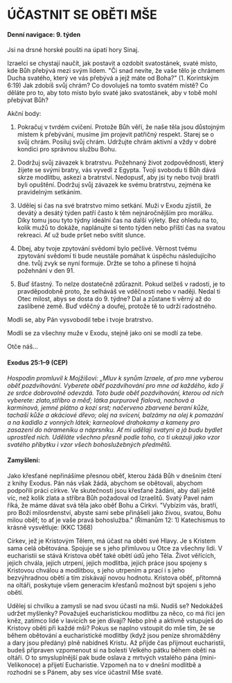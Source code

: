 # ÚČASTNIT SE OBĚTI MŠE

#### Denní navigace: 9. týden

Jsi na drsné horské poušti na úpatí hory Sinaj.

Izraelci se chystají naučít, jak postavit a ozdobit svatostánek, svaté místo, kde Bůh přebývá mezi svým lidem. "Či snad nevíte, že vaše tělo je chrámem Ducha svatého, který ve vás přebývá a jejž máte od Boha?" (1. Korintským 6:19) Jak zdobíš svůj chrám? Co dovoluješ na tomto svatém místě? Co děláte pro to,
aby toto místo bylo svaté jako svatostánek, aby v tobě mohl přebývat Bůh?

Akční body:
1. Pokračuj v tvrdém cvičení.
Protože Bůh věří, že naše těla jsou důstojným místem k přebývání, musíme jim projevit patřičný respekt. Starej se o svůj chrám. Posiluj svůj chrám. Udržujte chrám aktivní a vždy v dobré kondici pro správnou službu Bohu.

2. Dodržuj svůj závazek k bratrstvu.
Požehnaný život zodpovědnosti, který žijete se svými bratry, vás vyvedl z Egypta. Tvoji svobodu ti Bůh dává skrze modlitbu, askezi a bratrství. Nedopusť, aby jsi ty nebo tvoji bratři byli opuštění. Dodržuj svůj závazek ke svému bratrstvu, zejména ke pravidelným setkáním.

3. Udělej si čas na své bratrstvo mimo setkání.
Muži v Exodu zjistili, že devátý a desátý týden patří často k těm nejnáročnějším pro morálku. Díky tomu jsou tyto týdny ideální čas na další výlety. Bez ohledu na to, kolik mužů to dokáže, naplánujte si tento týden nebo příští čas na svatou rekreaci. Ať už bude pršet nebo svítit slunce.

4. Dbej, aby tvoje zpytování svědomí bylo pečlivé.
Věrnost tvému zpytování svědomí ti bude neustále pomáhat k úspěchu následujícího dne. tvůj zvyk se nyní formuje. Držte se toho a přinese ti hojná požehnání v den 91.

5. Buď šťastný.
To nelze dostatečně zdůraznit. Pokud selžeš v radosti, je to pravděpodobně proto, že selháváš ve vděčnosti nebo v naději. Nedal ti Otec milost, abys se dosta do 9. týdne? Dal a zůstane ti věrný až do zaslíbené země. Buď vděčný a doufej, protože tě to udrží radostného.

Modli se, aby Pán vysvobodil tebe i tvoje bratrstvo.

Modli se za všechny muže v Exodu, stejně jako oni se modlí za tebe.

Otče náš...

#### Exodus 25:1–9 (CEP)
*Hospodin promluvil k Mojžíšovi: „Mluv k synům Izraele, ať pro mne vyberou oběť pozdvihování. Vyberete oběť pozdvihování pro mne od každého, kdo ji ze srdce dobrovolně odevzdá. Toto bude oběť pozdvihování, kterou od nich vyberete: zlato,stříbro a měď; látka purpurově fialová, nachová a karmínová, jemné plátno a kozí
srst; načerveno zbarvené beraní kůže, tachaší kůže a akáciové dřevo; olej na svícení, balzámy na olej k pomazání a na kadidlo z vonných látek; karneolové drahokamy a kameny pro zasazení do nárameníku a náprsníku. Ať mi udělají svatyni a já budu bydlet uprostřed nich. Uděláte všechno přesně podle toho, co ti
ukazuji jako vzor svatého příbytku i vzor všech bohoslužebných předmětů.*

#### Zamyšlení:
Jako křesťané nepřinášíme přesnou oběť, kterou žádá Bůh v dnešním čtení z knihy Exodus. Pán nás však žádá, abychom se obětovali, abychom podpořili práci církve. Ve skutečnosti jsou křesťané žádáni, aby dali ještě víc, než kolik zlata a stříbra Bůh požadoval od Izraelitů. Svatý Pavel nám říká, že máme dávat svá těla jako oběť Bohu a Církvi. "Vybízím vás, bratří, pro Boží milosrdenství, abyste sami sebe přinášeli jako živou, svatou, Bohu milou oběť; to ať je vaše pravá bohoslužba." (Římanům 12: 1) Katechismus to krásně vysvětluje: (KKC 1368)

Církev, jež je Kristovým Tělem, má účast na oběti své Hlavy. Je s Kristem sama celá obětována. Spojuje se s jeho přímluvou u Otce za všechny lidi. V eucharistii se stává Kristova oběť také obětí údů jeho Těla. Život věřících, jejich chvála, jejich utrpení, jejich modlitba, jejich práce jsou spojeny s Kristovou chválou
a modlitbou, s jeho utrpením a prací i s jeho bezvýhradnou obětí a tím získávají novou hodnotu. Kristova oběť, přítomná na oltáři, poskytuje všem generacím křesťanů možnost být spojeni s jeho obětí.

Udělej si chvilku a zamysli se nad svou účastí na mši. Nudíš se? Nedokážeš udržet myšlenky? Považuješ eucharistickou modlitbu za něco, co má říci jen kněz, zatímco lidé v lavicích se jen dívají? Nebo plně a aktivně vstupuješ do Kristovy oběti při každé mši? Pokus se naplno vstoupit do mše tím, že se během obětování a eucharistické modlitby (když jsou peníze shromážděny a dary jsou předány) plně nabídneš Kristu. Až přijde čas přijmout eucharistii, budeš připraven vzpomenout si na bolesti Velkého pátku během oběti na oltáři. O to smysluplnější pak bude oslava z mrtvých vstalého pána (mini-Velikonoce) a přijetí Eucharistie. Vzpomeň na to v dnešní modlitbě a rozhodni se s Pánem, aby ses více účastnil Mše svaté.
